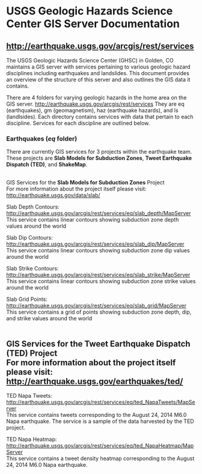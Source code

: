 # USGS Geologic Hazards Science Center GIS Server Documentation
## http://earthquake.usgs.gov/arcgis/rest/services

The USGS Geologic Hazards Science Center (GHSC) in Golden, CO maintains a GIS server with services pertaining to various geologic hazard disciplines including earthquakes and landslides.  This document provides an overview of the structure of this server and also outlines the GIS data it contains.

There are 4 folders for varying geologic hazards in the home area on the GIS server. http://earthquake.usgs.gov/arcgis/rest/services
They are eq (earthquakes), gm (geomagnetism), haz (earthquake hazards), and ls (landlsides).  Each directory contains services with data that pertain to each discipline.  Services for each discipline are outlined below.

### Earthquakes (*eq* folder)
There are currently GIS services for 3 projects within the earthquake team.  These projects are **Slab Models for Subduction Zones**, **Tweet Earthquake Dispatch (TED)**, and **ShakeMap**. <br> <br>


GIS Services for the **Slab Models for Subduction Zones** Project <br>
For more information about the project itself please visit: http://earthquake.usgs.gov/data/slab/<br>


Slab Depth Contours: http://earthquake.usgs.gov/arcgis/rest/services/eq/slab_depth/MapServer <br>
This service contains linear contours showing subduction zone depth values around the world

Slab Dip Contours: http://earthquake.usgs.gov/arcgis/rest/services/eq/slab_dip/MapServer <br>
This service contains linear contours showing subduction zone dip values around the world

Slab Strike Contours: http://earthquake.usgs.gov/arcgis/rest/services/eq/slab_strike/MapServer <br>
This service contains linear contours showing subduction zone strike values around the world

Slab Grid Points: http://earthquake.usgs.gov/arcgis/rest/services/eq/slab_grid/MapServer <br>
This service contains a grid of points showing subduction zone depth, dip, and strike values around the world <br><br>


GIS Services for the **Tweet Earthquake Dispatch (TED)** Project <br>
For more information about the project itself please visit: http://earthquake.usgs.gov/earthquakes/ted/ <br>
-----------------------------------------------------------------------------------------------------------
TED Napa Tweets: http://earthquake.usgs.gov/arcgis/rest/services/eq/ted_NapaTweets/MapServer <br>
This service contains tweets corresponding to the August 24, 2014 M6.0 Napa earthquake.  The service is a sample of the data harvested by the TED project.

TED Napa Heatmap: http://earthquake.usgs.gov/arcgis/rest/services/eq/ted_NapaHeatmap/MapServer <br>
This service contains a tweet density heatmap corresponding to the August 24, 2014 M6.0 Napa earthquake. <br><br>

